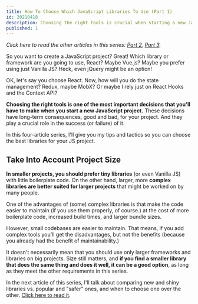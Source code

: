 ```yaml
---
title: How To Choose Which JavaScript Libraries To Use (Part 1)
id: 20210418
description: Choosing the right tools is crucial when starting a new JavaScript project. In this four-article series, I'll give you my tips and tactics to make the best choices.
published: 1
---
```


_Click here to read the other articles in this series: [Part 2](https://nicozerpa.com/how-to-choose-which-javascript-libraries-to-use-part-2/), [Part 3](https://nicozerpa.com/how-to-choose-which-javascript-libraries-to-use-part-3/)._

So you want to create a JavaScript project? Great! Which library or framework are you going to use, React? Maybe Vue.js? Maybe you prefer using just Vanilla JS? Heck, even jQuery might be an option!

OK, let's say you choose React. Now, how will you do the state management? Redux, maybe MobX? Or maybe I rely just on React Hooks and the Context API?

**Choosing the right tools is one of the most important decisions that you'll have to make when you start a new JavaScript project.** These decisions have long-term consequences, good and bad, for your project. And they play a crucial role in the success (or failure) of it.

In this four-article series, I'll give you my tips and tactics so you can choose the best libraries for your JS project.


## Take Into Account Project Size

**In smaller projects, you should prefer tiny libraries** (or even Vanilla JS) with little boilerplate code. On the other hand, larger, more **complex libraries are better suited for larger projects** that might be worked on by many people.

One of the advantages of (some) complex libraries is that make the code easier to maintain (if you use them properly, of course.) at the cost of more boilerplate code, increased build times, and larger bundle sizes.

However, small codebases are easier to maintain. That means, if you add complex tools you'll get the disadvantages, but not the benefits (because you already had the benefit of maintainability.)

It doesn't necessarily mean that you should use only larger frameworks and libraries on big projects. Size still matters, and **if you find a smaller library that does the same thing and does it well, it can be a good option**, as long as they meet the other requirements in this series.

In the next article of this series, I'll talk about comparing new and shiny libraries vs. popular and "safer" ones, and when to choose one over the other. [Click here to read it](https://nicozerpa.com/how-to-choose-which-javascript-libraries-to-use-part-2/).
